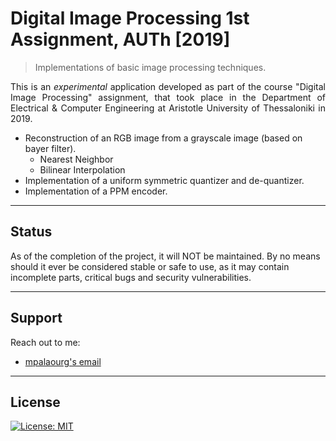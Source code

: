 # Digital Image Processing 1st Assignment, AUTh [2019]
> Ιmplementations of basic image processing techniques.

<p align="justify">
This is an <i>experimental</i> application developed as part of the course "Digital Image Processing" assignment, that took place in the Department of Electrical & Computer Engineering at Aristotle University of Thessaloniki in 2019.
</p>

<ul>
<li> Reconstruction of an RGB image from a grayscale image (based on bayer filter).
  <ul>
  <li> Nearest Neighbor </li>
  <li> Bilinear Interpolation </li> </ul> </li>
<li> Ιmplementation of a uniform symmetric quantizer and de-quantizer. </li>
<li> Implementation of a PPM encoder. </li>
</ul>

---

## Status

As of the completion of the project, it will NOT be maintained. By no means should it ever be considered stable or safe to use, as it may contain incomplete parts, critical bugs and security vulnerabilities.

---

## Support

Reach out to me:

- [mpalaourg's email](mailto:gbalaouras@gmail.com "gbalaouras@gmail.com")

---

## License

[![License: MIT](https://img.shields.io/badge/License-MIT-yellow.svg)](https://github.com/mpalaourg/DIP_Image_Formation/blob/master/LICENSE)
